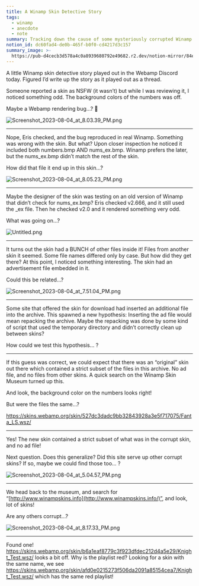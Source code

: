 ```yaml
---
title: A Winamp Skin Detective Story
tags:
  - winamp
  - anecdote
  - note
summary: Tracking down the cause of some mysteriously corrupted Winamp skins
notion_id: dc60fad4-de0b-465f-b0f0-cd4217d3c157
summary_image: >-
  https://pub-d4cecb3d578a4c0a8939680792e49682.r2.dev/notion-mirror/84ebb48c-616a-4f51-ae9a-991a4e0a7e9b/fa0ff4b2-ba0e-41f8-af03-a14453041eb7/Screenshot_2023-08-04_at_8.03.39_PM.png
---
```

A little Winamp skin detective story played out in the Webamp Discord today. Figured I’d write up the story as it played out as a thread.

Someone reported a skin as NSFW (it wasn’t) but while I was reviewing it, I noticed something odd. The background colors of the numbers was off.

Maybe a Webamp rendering bug…? 🧵

![Screenshot\_2023-08-04\_at\_8.03.39\_PM.png](https://pub-d4cecb3d578a4c0a8939680792e49682.r2.dev/notion-mirror/84ebb48c-616a-4f51-ae9a-991a4e0a7e9b/fa0ff4b2-ba0e-41f8-af03-a14453041eb7/Screenshot_2023-08-04_at_8.03.39_PM.png)

---

Nope, Eris checked, and the bug reproduced in real Winamp. Something was wrong with the skin. But what? Upon closer inspection he noticed it included both numbers.bmp AND nums\_ex.bmp. Winamp prefers the later, but the nums\_ex.bmp didn’t match the rest of the skin.

How did that file it end up in this skin…?

![Screenshot\_2023-08-04\_at\_8.05.23\_PM.png](https://pub-d4cecb3d578a4c0a8939680792e49682.r2.dev/notion-mirror/84ebb48c-616a-4f51-ae9a-991a4e0a7e9b/1b6b24f6-efc6-455c-8c97-b6ce36302e9a/Screenshot_2023-08-04_at_8.05.23_PM.png)

---

Maybe the designer of the skin was testing on an old version of Winamp that didn’t check for nums\_ex.bmp? Eris checked v2.666, and it still used the \_ex file. Then he checked v2.0 and it rendered something very odd.

What was going on…?

![Untitled.png](https://pub-d4cecb3d578a4c0a8939680792e49682.r2.dev/notion-mirror/84ebb48c-616a-4f51-ae9a-991a4e0a7e9b/0caee1b4-1614-4c69-891f-a6b6ecdef856/Untitled.png)

---

It turns out the skin had a BUNCH of other files inside it! Files from another skin it seemed. Some file names differed only by case. But how did they get there? At this point, I noticed something interesting. The skin had an advertisement file embedded in it.

Could this be related…?

![Screenshot\_2023-08-04\_at\_7.51.04\_PM.png](https://pub-d4cecb3d578a4c0a8939680792e49682.r2.dev/notion-mirror/84ebb48c-616a-4f51-ae9a-991a4e0a7e9b/3244f9a3-c0c4-4baf-b209-cf444db0e336/Screenshot_2023-08-04_at_7.51.04_PM.png)

---

Some site that offered the skin for download had inserted an additional file into the archive. This spawned a new hypothesis: Inserting the ad file would mean repacking the archive. Maybe the repacking was done by some kind of script that used the temporary directory and didn’t correctly clean up between skins?

How could we test this hypothesis… ?

---

If this guess was correct, we could expect that there was an “original” skin out there which contained a strict subset of the files in this archive. No ad file, and no files from other skins. A quick search on the Winamp Skin Museum turned up this.

And look, the background color on the numbers looks right!

But were the files the same…?

<https://skins.webamp.org/skin/527dc3dadc9bb32843928a3e5f717075/Fanta_LS.wsz/>

---

Yes! The new skin contained a strict subset of what was in the corrupt skin, and no ad file!

Next question. Does this generalize? Did this site serve up other corrupt skins? If so, maybe we could find those too… ?

![Screenshot\_2023-08-04\_at\_5.04.57\_PM.png](https://pub-d4cecb3d578a4c0a8939680792e49682.r2.dev/notion-mirror/84ebb48c-616a-4f51-ae9a-991a4e0a7e9b/cd0d9f70-a22f-450d-a694-1dc954c2b2e8/Screenshot_2023-08-04_at_5.04.57_PM.png)

---

We head back to the museum, and search for “[http://www.winampskins.info](http://www.winampskins.info/)”, and look, lot of skins!

Are any others corrupt…?

![Screenshot\_2023-08-04\_at\_8.17.33\_PM.png](https://pub-d4cecb3d578a4c0a8939680792e49682.r2.dev/notion-mirror/84ebb48c-616a-4f51-ae9a-991a4e0a7e9b/c4096643-28d6-45d6-a027-264aee7038ec/Screenshot_2023-08-04_at_8.17.33_PM.png)

---

Found one! <https://skins.webamp.org/skin/b6a1eaf8779c3f923dfdec212d4a5e29/Knight_Test.wsz/> looks a bit off. Why is the playlist red? Looking for a skin with the same name, we see <https://skins.webamp.org/skin/afd0e0215273f506da2091a85154cea7/Knight_Test.wsz/> which has the same red playlist!
